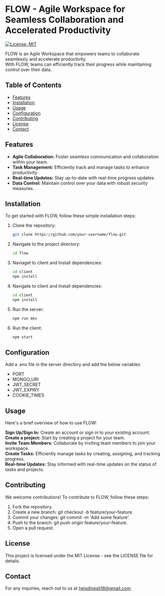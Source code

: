 # FLOW - Agile Workspace for Seamless Collaboration and Accelerated Productivity


[![License: MIT](https://img.shields.io/badge/License-MIT-yellow.svg)](https://opensource.org/licenses/MIT)

FLOW is an Agile Workspace that empowers teams to collaborate seamlessly and accelerate productivity.  
With FLOW, teams can efficiently track their progress while maintaining control over their data.

## Table of Contents

- [Features](#features)
- [Installation](#installation)
- [Usage](#usage)
- [Configuration](#configuration)
- [Contributing](#contributing)
- [License](#license)
- [Contact](#contact)

## Features

- **Agile Collaboration:** Foster seamless communication and collaboration within your team.
- **Task Management:** Efficiently track and manage tasks to enhance productivity.
- **Real-time Updates:** Stay up-to-date with real-time progress updates.
- **Data Control:** Maintain control over your data with robust security measures.

## Installation

To get started with FLOW, follow these simple installation steps:

1. Clone the repository:
   ```bash
   git clone https://github.com/your-username/flow.git
2. Navigate to the project directory:
    ```bash
    cd flow
3. Naviaget to client and Install dependencies:
    ```bash
    cd client
    npm install
4. Navigate to client and Install dependencies:
     ```bash
    cd client
    npm install
5. Run the server:
    ```bash
    npm run dev
6. Run the client:
    ```bash
    npm start

## Configuration

Add a .env file in the server directory and add the below variables
- PORT 
- MONGO_URI 
- JWT_SECRET 
- JWT_EXPIRY 
- COOKIE_TIMES

## Usage
Here's a brief overview of how to use FLOW:

**Sign Up/Sign In:** Create an account or sign in to your existing account.  
**Create a project:** Start by creating a project for your team.  
**Invite Team Members:** Collaborate by inviting team members to join your workspace.  
**Create Tasks:** Efficiently manage tasks by creating, assigning, and tracking progress.  
**Real-time Updates:** Stay informed with real-time updates on the status of tasks and projects.  

## Contributing

We welcome contributions! To contribute to FLOW, follow these steps:

1. Fork the repository.
2. Create a new branch: git checkout -b feature/your-feature.
3. Commit your changes: git commit -m 'Add some feature'.
4. Push to the branch: git push origin feature/your-feature.
5. Open a pull request.

## License
This project is licensed under the MIT License - see the LICENSE file for details.

## Contact
For any inquiries, reach out to us at heisdinesh18@gmail.com.